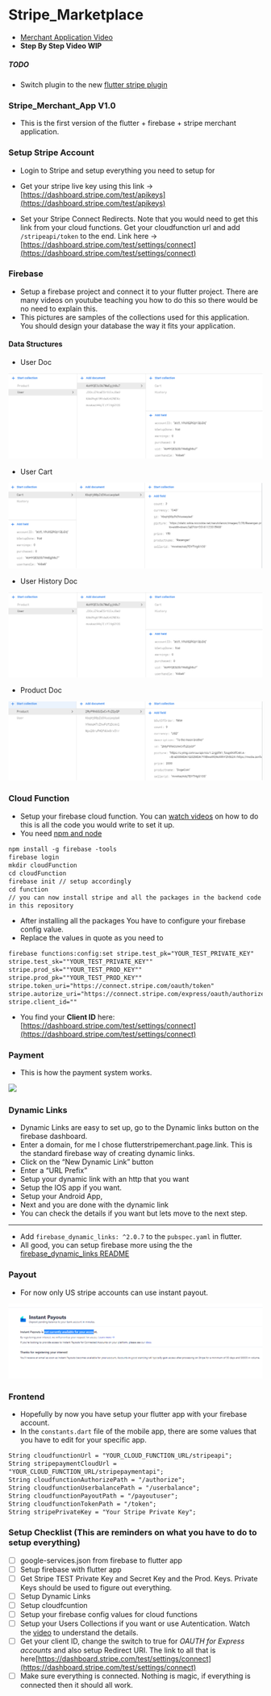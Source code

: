 # Stripe_Marketplace
-   [Merchant Application Video]()
-   **Step By Step Video WIP**

##### TODO
-   Switch plugin to the new [flutter stripe plugin](https://pub.dev/packages/flutter_stripe)


### Stripe_Merchant_App V1.0
- This is the first version of the flutter + firebase + stripe merchant application.

### Setup Stripe Account
- Login to Stripe and setup everything you need to setup for 
- Get your stripe live key using this link -> [https://dashboard.stripe.com/test/apikeys](https://dashboard.stripe.com/test/apikeys)

- Set your Stripe Connect Redirects. Note that you would need to get this link from your cloud functions. Get your cloudfunction url and add `/stripeapi/token` to the end.
  Link here -> [https://dashboard.stripe.com/test/settings/connect](https://dashboard.stripe.com/test/settings/connect)


### Firebase
- Setup a firebase project and connect it to your flutter project. There are many videos on youtube teaching you how to do this so there would be no need to explain this.
- This pictures are samples of the collections used for this application. You should design your database the way it fits your application.

#### Data Structures
-   User Doc
<img src="./readme_pictures/firebase_user_collection.PNG">

-   User Cart
<img src="./readme_pictures/firebase_cart_collection.PNG">

-   User History Doc
<img src="./readme_pictures/firebase_user_collection.PNG">

-   Product Doc
<img src="./readme_pictures/firebase_product_collection.PNG">


### Cloud Function
- Setup your firebase cloud function. You can [watch videos](https://youtu.be/ig5-4F9OmbM?t=104) on how to do this is all the code you would write to set it up.
- You need [npm and node](https://docs.npmjs.com/downloading-and-installing-node-js-and-npm#checking-your-version-of-npm-and-node-js)
```
npm install -g firebase -tools
firebase login
mkdir cloudFunction
cd cloudFunction
firebase init // setup accordingly 
cd function
// you can now install stripe and all the packages in the backend code in this repository
```
- After installing all the packages You have to configure your firebase config value.
- Replace the values in quote as you need to
```
firebase functions:config:set stripe.test_pk="YOUR_TEST_PRIVATE_KEY" stripe.test_sk=""YOUR_TEST_PRIVATE_KEY"" stripe.prod_sk=""YOUR_TEST_PROD_KEY"" stripe.prod_pk=""YOUR_TEST_PROD_KEY"" stripe.token_uri="https://connect.stripe.com/oauth/token" stripe.autorize_uri="https://connect.stripe.com/express/oauth/authorize" stripe.client_id=""
```
- You find your **Client ID** here: [https://dashboard.stripe.com/test/settings/connect](https://dashboard.stripe.com/test/settings/connect)

### Payment
-   This is how the payment system works.
<img src="https://b.stripecdn.com/docs/assets/accept-a-payment-web.3c58b380538c59796acc587164c05365.png">

### Dynamic Links
-   Dynamic Links are easy to set up, go to the Dynamic links button on the firebase dashboard.
-   Enter a domain, for me I chose flutterstripemerchant.page.link. This is the standard firebase way of creating dynamic links.
-   Click on the “New Dynamic Link” button
-   Enter a “URL Prefix”
-   Setup your dynamic link with an http that you want
-   Setup the IOS app if you want.
-   Setup your Android App,
-   Next and you are done with the dynamic link
-   You can check the details if you want but lets move to the next step.
---
-   Add ```firebase_dynamic_links: ^2.0.7``` to the `pubspec.yaml` in flutter.
-   All good, you can setup firebase more using the the [firebase_dynamic_links README](https://pub.dev/packages/firebase_dynamic_links)

### Payout
-   For now only US stripe accounts can use instant payout.
<img src="./readme_pictures/no_instant payout.PNG">

### Frontend
-   Hopefully by now you have setup your flutter app with your firebase account.
-   In the `constants.dart` file of the mobile app, there are some values that you have to edit for your specific app.
```
String cloudfunctionUrl = "YOUR_CLOUD_FUNCTION_URL/stripeapi";
String stripepaymentCloudUrl = "YOUR_CLOUD_FUNCTION_URL/stripepaymentapi";
String cloudfunctionAuthorizePath = "/authorize";
String cloudfunctionUserbalancePath = "/userbalance";
String cloudfunctionPayoutPath = "/payoutuser";
String cloudfunctionTokenPath = "/token";
String stripePrivateKey = "Your Stripe Private Key";
```

### Setup Checklist (This are reminders on what you have to do to setup everything)
- [ ] google-services.json from firebase to flutter app
- [ ] Setup firebase with flutter app
- [ ] Get Stripe TEST Private Key and Secret Key and the Prod. Keys. Private Keys should be used to figure out everything.
- [ ] Setup Dynamic Links
- [ ] Setup cloudfcuntion
- [ ] Setup your firebase config values for cloud functions
- [ ] Setup your Users Collections if you want or use Autentication. Watch the [video]() to understand the details.
- [ ] Get your client ID, change the switch to true for *OAUTH for Express accounts* and also setup Redirect URI. The link to all that is here[https://dashboard.stripe.com/test/settings/connect](https://dashboard.stripe.com/test/settings/connect)
- [ ] Make sure everything is connected. Nothing is magic, if everything is connected then it should all work.